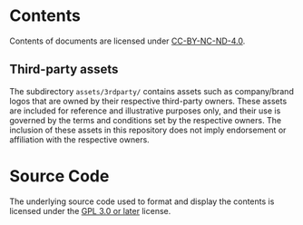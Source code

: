 # Contents

Contents of documents are licensed under [CC-BY-NC-ND-4.0](./LICENSE.ccbynd40).

## Third-party assets

The subdirectory `assets/3rdparty/` contains assets such as company/brand logos
that are owned by their respective third-party owners. These assets are included
for reference and illustrative purposes only, and their use is governed by the
terms and conditions set by the respective owners. The inclusion of these assets
in this repository does not imply endorsement or affiliation with the respective
owners.

# Source Code

The underlying source code used to format and display the contents is licensed
under the [GPL 3.0 or later](./LICENSE.gpl) license.
